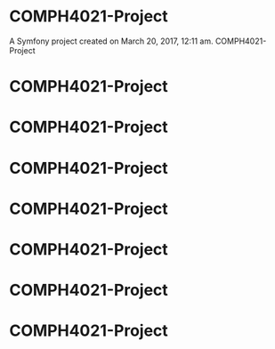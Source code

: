 COMPH4021-Project
=================

A Symfony project created on March 20, 2017, 12:11 am.
COMPH4021-Project
# COMPH4021-Project
# COMPH4021-Project
# COMPH4021-Project
# COMPH4021-Project
# COMPH4021-Project
# COMPH4021-Project
# COMPH4021-Project
